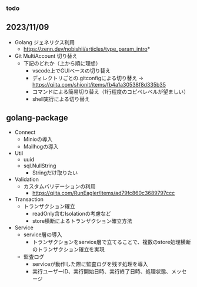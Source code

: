 ### todo

## 2023/11/09
* Golang ジェネリクス利用
  * https://zenn.dev/nobishii/articles/type_param_intro* 
* Git MultiAccount 切り替え
  * 下記のどれか（上から順に理想）
    * vscode上でGUIベースの切り替え
    * ディレクトリごとの.gitconfigによる切り替え → https://qiita.com/shionit/items/fb4a1a30538f8d335b35
    * コマンドによる簡易切り替え（1行程度のコピペレベルが望ましい）
    * shell実行による切り替え

## golang-package
* Connect
  * Minioの導入
  * Mailhogの導入
* Util
  * uuid
  * sql.NullString
    * Stringだけ取りたい
* Validation
  * カスタムバリデーションの利用
    * https://qiita.com/RunEagler/items/ad79fc860c3689797ccc
* Transaction
  * トランザクション確立
    * readOnly含むIsolationの考慮など
    * store横断によるトランザクション確立方法
* Service
  * service層の導入
    * トランザクションをservice層で立てることで、複数のstore処理横断のトランザクション確立を実現
  * 監査ログ
    * serviceが動作した際に監査ログを残す処理を導入
    * 実行ユーザーID、実行開始日時、実行終了日時、処理状態、メッセージ
